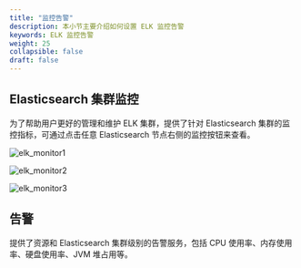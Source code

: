 ```yaml
---
title: "监控告警"
description: 本小节主要介绍如何设置 ELK 监控告警
keywords: ELK 监控告警
weight: 25
collapsible: false
draft: false
---
```


## Elasticsearch 集群监控

为了帮助用户更好的管理和维护 ELK 集群，提供了针对 Elasticsearch 集群的监控指标，可通过点击任意 Elasticsearch 节点右侧的监控按钮来查看。

![elk_monitor1](../../_images/elk_monitor1.png)

![elk_monitor2](../../_images/elk_monitor2.png)

![elk_monitor3](../../_images/elk_monitor3.png)

## 告警

提供了资源和 Elasticsearch 集群级别的告警服务，包括 CPU 使用率、内存使用率、硬盘使用率、JVM 堆占用等。
